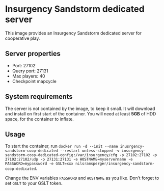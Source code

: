 # Insurgency Sandstorm dedicated server
This image provides an Insurgency Sandstorm dedicated server for cooperative play.

## Server properties
* Port: 27102
* Query port: 27131
* Max players: 40
* Checkpoint mapcycle

## System requirements
The server is not contained by the image, to keep it small.
It will download and install on first start of the container.
You will need at least **5GB** of HDD space, for the container to inflate.

## Usage
To start the container, run `docker run -d --init --name inusrgency-sandstorm-coop-dedicated --restart unless-stopped -v insurgency-sandstorm-coop-dedicated-config:/var/insurgency/cfg -p 27102:27102 -p 27102:27102/udp -p 27131:27131 -e HOSTNAME=myservername -e PASSWORD=mypassword -e GSLT=xxx nilsramsperger/insurgency-sandstorm-coop-dedicated`.

Change the ENV variables `PASSWORD` and `HOSTNAME` as you like.
Don't forget to set `GSLT` to your GSLT token.